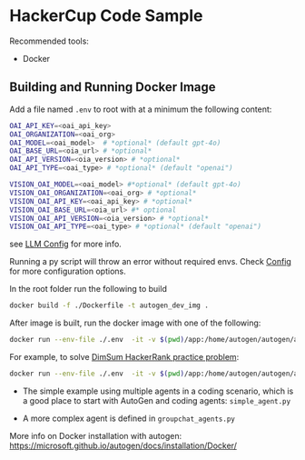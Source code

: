 # HackerCup Code Sample
Recommended tools:
- Docker

## Building and Running Docker Image


Add a file named `.env` to root with at a minimum the following content:
```bash
OAI_API_KEY=<oai_api_key> 
OAI_ORGANIZATION=<oai_org>
OAI_MODEL=<oai_model>  # *optional* (default gpt-4o) 
OAI_BASE_URL=<oia_url> # *optional* 
OAI_API_VERSION=<oia_version> # *optional*
OAI_API_TYPE=<oai_type> # *optional* (default "openai")

VISION_OAI_MODEL=<oai_model> #*optional* (default gpt-4o) 
VISION_OAI_ORGANIZATION=<oai_org> # *optional* 
VISION_OAI_API_KEY=<oai_api_key> # *optional* 
VISION_OAI_BASE_URL=<oia_url> #* optional
VISION_OAI_API_VERSION=<oia_version> # *optional*
VISION_OAI_API_TYPE=<oai_type> # *optional* (default "openai")
```
see [LLM Config](https://microsoft.github.io/autogen/docs/topics/llm_configuration/) for more info.

Running a py script  will throw an error without required envs. Check [Config](./app/config/config.py) for more configuration options.

In the root folder run the following to build
```bash
docker build -f ./Dockerfile -t autogen_dev_img .
```

After image is built, run the docker image with one of the following:

```bash 
docker run --env-file ./.env  -it -v $(pwd)/app:/home/autogen/autogen/app autogen_dev_img:latest python /home/autogen/autogen/app/<file>.py <path to data dir> 
```
For example,  to solve [DimSum HackerRank practice problem](https://www.facebook.com/codingcompetitions/hacker-cup/2023/practice-round/problems/B):

```bash 
docker run --env-file ./.env  -it -v $(pwd)/app:/home/autogen/autogen/app autogen_dev_img:latest python /home/autogen/autogen/app/hackercup.py /home/autogen/autogen/app/assets/nim_sum_dim_sum
```

- The simple example using multiple agents in a coding scenario, which is a good place to start with AutoGen and coding agents:
`simple_agent.py`

- A more complex agent is defined in `groupchat_agents.py`

More info on Docker installation with autogen:  https://microsoft.github.io/autogen/docs/installation/Docker/
